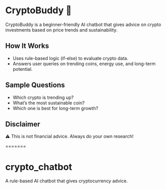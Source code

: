 # CryptoBuddy 🤖

CryptoBuddy is a beginner-friendly AI chatbot that gives advice on crypto investments based on price trends and sustainability.

## How It Works
- Uses rule-based logic (if-else) to evaluate crypto data.
- Answers user queries on trending coins, energy use, and long-term potential.

## Sample Questions
- Which crypto is trending up?
- What’s the most sustainable coin?
- Which one is best for long-term growth?

## Disclaimer
⚠️ This is not financial advice. Always do your own research!

=======
# crypto_chatbot
 A rule-based AI chatbot that gives cryptocurrency advice.
